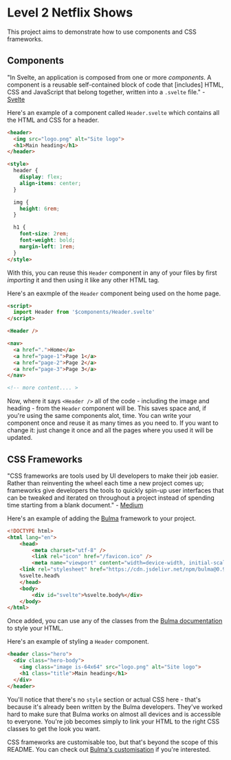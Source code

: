 # Level 2 Netflix Shows

This project aims to demonstrate how to use components and CSS frameworks.

## Components

"In Svelte, an application is composed from one or more *components*. A component is a reusable self-contained block of code that [includes] HTML, CSS and JavaScript that belong together, written into a `.svelte` file." - [Svelte](https://svelte.dev/tutorial/basics)

Here's an example of a component called `Header.svelte` which contains all the HTML and CSS for a header.

```html
<header>
  <img src="logo.png" alt="Site logo">
  <h1>Main heading</h1>
</header>

<style>
  header {
    display: flex;
    align-items: center;
  }

  img {
    height: 6rem;
  }

  h1 {
    font-size: 2rem;
    font-weight: bold;
    margin-left: 1rem;
  }
</style>
```

With this, you can reuse this `Header` component in any of your files by first *importing* it and then using it like any other HTML tag.

Here's an eaxmple of the `Header` component being used on the home page.

```html
<script>
  import Header from '$components/Header.svelte'
</script>

<Header />

<nav>
  <a href=".">Home</a>
  <a href="page-1">Page 1</a>
  <a href="page-2">Page 2</a>
  <a href="page-3">Page 3</a>
</nav>

<!-- more content.... >
```

Now, where it says `<Header />` all of the code - including the image and heading - from the `Header` component will be. This saves space and, if you're using the same components alot, time. You can write your component once and reuse it as many times as you need to. If you want to change it: just change it once and all the pages where you used it will be updated.

## CSS Frameworks

"CSS frameworks are tools used by UI developers to make their job easier. Rather than reinventing the wheel each time a new project comes up; frameworks give developers the tools to quickly spin-up user interfaces that can be tweaked and iterated on throughout a project instead of spending time starting from a blank document." - [Medium](https://medium.com/html-all-the-things/what-is-a-css-framework-f758ef0b1a11)

Here's an example of adding the [Bulma](https://bulma.io/) framework to your project.

```html
<!DOCTYPE html>
<html lang="en">
	<head>
		<meta charset="utf-8" />
		<link rel="icon" href="/favicon.ico" />
		<meta name="viewport" content="width=device-width, initial-scale=1" />
    <link rel="stylesheet" href="https://cdn.jsdelivr.net/npm/bulma@0.9.1/css/bulma.min.css">
    %svelte.head%
	</head>
	<body>
		<div id="svelte">%svelte.body%</div>
	</body>
</html>
```

Once added, you can use any of the classes from the [Bulma documentation](https://bulma.io/documentation/) to style your HTML.

Here's an example of styling a `Header` component.

```html
<header class="hero">
  <div class="hero-body">
    <img class="image is-64x64" src="logo.png" alt="Site logo">
    <h1 class="title">Main heading</h1>
  </div>
</header>
```

You'll notice that there's no `style` section or actual CSS here - that's because it's already been written by the Bulma developers. They've worked hard to make sure that Bulma works on almost all devices and is accessible to everyone. You're job becomes simply to link your HTML to the right CSS classes to get the look you want.

CSS frameworks are customisable too, but that's beyond the scope of this README. You can check out [Bulma's customisation](https://bulma.io/documentation/customize/) if you're interested.